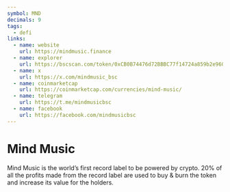 ```yaml
---
symbol: MND
decimals: 9
tags:
  - defi
links:
  - name: website
    url: https://mindmusic.finance
  - name: explorer
    url: https://bscscan.com/token/0xCB0B74476d72BBBC77f14724a859b2e960Ca1803
  - name: x
    url: https://x.com/mindmusic_bsc
  - name: coinmarketcap
    url: https://coinmarketcap.com/currencies/mind-music/
  - name: telegram
    url: https://t.me/mindmusicbsc
  - name: facebook
    url: https://facebook.com/mindmusicbsc
---
```


# Mind Music

Mind Music is the world’s first record label to be powered by crypto. 20% of all the profits made from the record label are used to buy & burn the token and increase its value for the holders.
